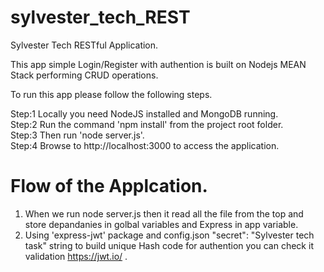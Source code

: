 # sylvester_tech_REST
Sylvester Tech RESTful Application.

This app simple Login/Register with authention is built on Nodejs MEAN Stack performing CRUD operations.

To run this app please follow the following steps.<br /> 

Step:1 Locally you need NodeJS installed and MongoDB running.<br /> 
Step:2 Run the command 'npm install' from the project root folder.<br /> 
Step:3 Then run 'node server.js'.<br /> 
Step:4 Browse to http://localhost:3000 to access the application.<br /> 


# Flow of the Applcation.<br /> 

1) When we run node server.js then it read all the file from the top and store depandanies in golbal variables and Express in app variable.<br /> 
2) Using 'express-jwt' package and config.json "secret": "Sylvester tech task" string to build unique Hash code for authention you can check it validation https://jwt.io/ .<br /> 
